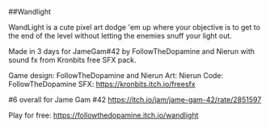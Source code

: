 ##Wandlight

WandLight is a cute pixel art dodge 'em up where your objective is to get to the end of the level without letting the enemies snuff your light out.

Made in 3 days for JameGam#42 by FollowTheDopamine and Nierun with sound fx from Kronbits free SFX pack.

Game design: FollowTheDopamine and Nierun
Art: Nierun
Code: FollowTheDopamine
SFX: https://kronbits.itch.io/freesfx

#6 overall for Jame Gam #42
https://itch.io/jam/jame-gam-42/rate/2851597

Play for free:
https://followthedopamine.itch.io/wandlight

